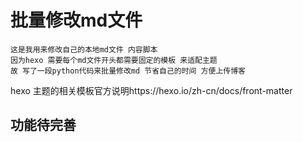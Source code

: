# 批量修改md文件
    这是我用来修改自己的本地md文件 内容脚本
    因为hexo 需要每个md文件开头都需要固定的模板 来适配主题
    故 写了一段python代码来批量修改md 节省自己的时间 方便上传博客
hexo 主题的相关模板官方说明https://hexo.io/zh-cn/docs/front-matter



## 功能待完善
